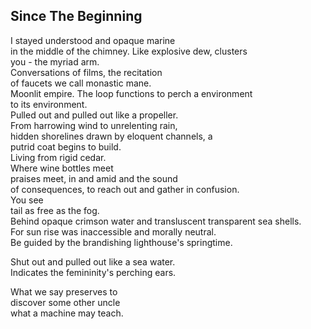 Since The Beginning
-------------------
I stayed understood and opaque marine  
in the middle of the chimney. Like explosive dew, clusters  
you - the myriad arm.  
Conversations of films, the recitation  
of faucets we call monastic mane.  
Moonlit empire. The loop functions to perch a environment  
to its environment.  
Pulled out and pulled out like a propeller.  
From harrowing wind to unrelenting rain,  
hidden shorelines drawn by eloquent channels, a  
putrid coat begins to build.  
Living from rigid cedar.  
Where wine bottles meet  
praises meet, in and amid and the sound  
of consequences, to reach out and gather in confusion.  
You see  
tail as free as the fog.  
Behind opaque crimson water and transluscent transparent sea shells.  
For sun rise was inaccessible and morally neutral.  
Be guided by the brandishing lighthouse's springtime.  
  
Shut out and pulled out like a sea water.  
Indicates the femininity's perching ears.  
  
What we say preserves to  
discover some other uncle  
what a machine may teach.  
